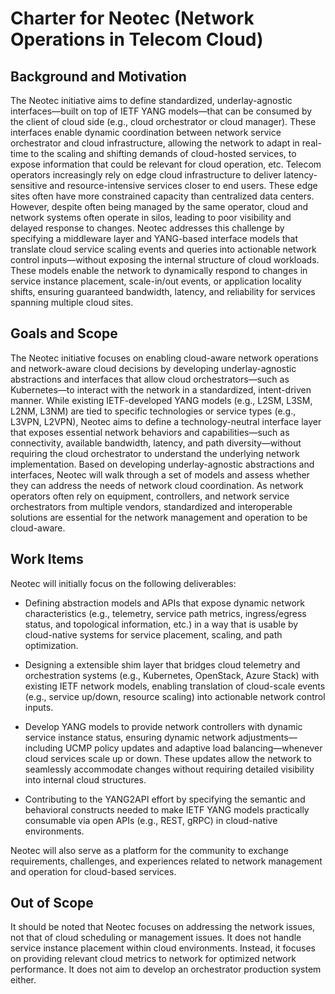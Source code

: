 # Charter for Neotec (Network Operations in Telecom Cloud) 
 
## Background and Motivation

The Neotec initiative aims to define standardized, underlay-agnostic interfaces—built on top of IETF YANG models—that can be consumed by the client of cloud side (e.g., cloud orchestrator or cloud manager). These interfaces enable dynamic coordination between network service orchestrator and cloud infrastructure, allowing the network to adapt in real-time to the scaling and shifting demands of cloud-hosted services, to expose information that could be relevant for cloud operation, etc. 
Telecom operators increasingly rely on edge cloud infrastructure to deliver latency-sensitive and resource-intensive services closer to end users. These edge sites often have more constrained capacity than centralized data centers. However, despite often being managed by the same operator, cloud and network systems often operate in silos, leading to poor visibility and delayed response to changes. 
Neotec addresses this challenge by specifying a middleware layer and YANG-based interface models that translate cloud service scaling events and queries into actionable network control inputs—without exposing the internal structure of cloud workloads. These models enable the network to dynamically respond to changes in service instance placement, scale-in/out events, or application locality shifts, ensuring guaranteed bandwidth, latency, and reliability for services spanning multiple cloud sites.

## Goals and Scope
The Neotec initiative focuses on enabling cloud-aware network operations and network-aware cloud decisions by developing underlay-agnostic abstractions and interfaces that allow cloud orchestrators—such as Kubernetes—to interact with the network in a standardized, intent-driven manner. While existing IETF-developed YANG models (e.g., L2SM, L3SM, L2NM, L3NM) are tied to specific technologies or service types (e.g., L3VPN, L2VPN), Neotec aims to define a technology-neutral interface layer that exposes essential network behaviors and capabilities—such as connectivity, available bandwidth, latency, and path diversity—without requiring the cloud orchestrator to understand the underlying network implementation. Based on developing underlay-agnostic abstractions and interfaces, Neotec will walk through a set of models and assess whether they can address the needs of network cloud coordination. As network operators often rely on equipment, controllers, and network service orchestrators from multiple vendors, standardized and interoperable solutions are essential for the network management and operation to be cloud-aware. 

## Work Items
Neotec will initially focus on the following deliverables:
* Defining abstraction models and APIs that expose dynamic network characteristics (e.g., telemetry, service path metrics, ingress/egress status, and topological information, etc.) in a way that is usable by cloud-native systems for service placement, scaling, and path optimization.

* Designing a extensible shim layer that bridges cloud telemetry and orchestration systems (e.g., Kubernetes, OpenStack, Azure Stack) with existing IETF network models, enabling translation of cloud-scale events (e.g., service up/down, resource scaling) into actionable network control inputs.

* Develop YANG models to provide network controllers with dynamic service instance status, ensuring dynamic network adjustments—including UCMP policy updates and adaptive load balancing—whenever cloud services scale up or down. These updates allow the network to seamlessly accommodate changes without requiring detailed visibility into internal cloud structures.

* Contributing to the YANG2API effort by specifying the semantic and behavioral constructs needed to make IETF YANG models practically consumable via open APIs (e.g., REST, gRPC) in cloud-native environments. 


Neotec will also serve as a platform for the community to exchange requirements, challenges, and experiences related to network management and operation for cloud-based services.


## Out of Scope
It should be noted that Neotec focuses on addressing the network issues, not that of cloud scheduling or management issues. It does not handle service instance placement within cloud environments. Instead, it focuses on providing relevant cloud metrics to network for optimized network performance. It does not aim to develop an orchestrator production system either.
